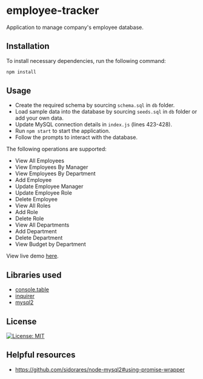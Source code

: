 # employee-tracker

Application to manage company's employee database.

## Installation

To install necessary dependencies, run the following command:

```sh
npm install
```

## Usage

- Create the required schema by sourcing `schema.sql` in `db` folder.
- Load sample data into the database by sourcing `seeds.sql` in `db` folder or add your own data.
- Update MySQL connection details in `index.js` (lines 423-428).
- Run `npm start` to start the application.
- Follow the prompts to interact with the database.

The following operations are supported:

- View All Employees
- View Employees By Manager
- View Employees By Department
- Add Employee
- Update Employee Manager
- Update Employee Role
- Delete Employee
- View All Roles
- Add Role
- Delete Role
- View All Departments
- Add Department
- Delete Department
- View Budget by Department

View live demo [here](https://watch.screencastify.com/v/ckwdFMT05DYO7Gr0KSdk).

## Libraries used

- [console.table](https://www.npmjs.com/package/console.table)
- [inquirer](https://www.npmjs.com/package/inquirer)
- [mysql2](https://www.npmjs.com/package/mysql2)

## License

[![License: MIT](https://img.shields.io/badge/License-MIT-yellow.svg)](https://opensource.org/licenses/MIT)

## Helpful resources

- <https://github.com/sidorares/node-mysql2#using-promise-wrapper>

